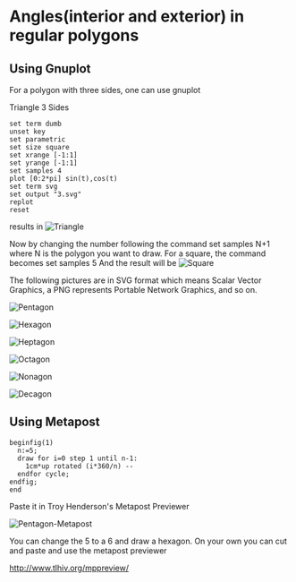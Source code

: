 # Angles(interior and exterior) in regular polygons

## Using Gnuplot 

For a polygon with three sides, one can use gnuplot

Triangle 3 Sides
    
    set term dumb
    unset key
    set parametric
    set size square
    set xrange [-1:1]
    set yrange [-1:1]
    set samples 4
    plot [0:2*pi] sin(t),cos(t)
    set term svg
    set output "3.svg"
    replot
    reset

results in ![Triangle](/images/3.svg)

Now by changing the number following the command
    set samples N+1
where N is the polygon you want to draw.  For a square, the command becomes
    set samples 5
And the result will be
![Square](/images/4.svg)

The following pictures are in SVG format which means
Scalar Vector Graphics, a PNG represents Portable Network Graphics,
and so on.

![Pentagon](/images/5.svg)

![Hexagon](/images/6.svg)

![Heptagon](/images/7.svg)

![Octagon](/images/8.svg)

![Nonagon](/images/9.svg)

![Decagon](/images/10.svg)

## Using Metapost

    beginfig(1)
      n:=5;
      draw for i=0 step 1 until n-1:
        1cm*up rotated (i*360/n) --
      endfor cycle;
    endfig;
    end
Paste it in Troy Henderson's Metapost Previewer

![Pentagon-Metapost](/images/pentagon.svg)

You can change the 5 to a 6 and draw a hexagon. 
On your own you can cut and paste and use the metapost previewer

http://www.tlhiv.org/mppreview/
